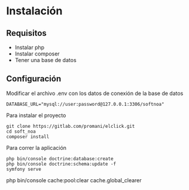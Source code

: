 # Instalación

## Requisitos

- Instalar php
- Instalar composer
- Tener una base de datos

## Configuración

Modificar el archivo .env con los datos de conexión de la base de datos

```
DATABASE_URL="mysql://user:password@127.0.0.1:3306/softnoa"
```

Para instalar el proyecto

```
git clone https://gitlab.com/promani/elclick.git
cd soft_noa
composer install
```

Para correr la aplicación

```
php bin/console doctrine:database:create
php bin/console doctrine:schema:update -f
symfony serve
```
php bin/console cache:pool:clear cache.global_clearer

